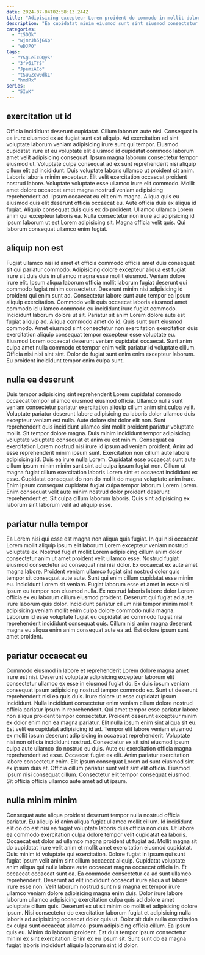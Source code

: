 ```yaml
---
date: 2024-07-04T02:58:13.244Z
title: "Adipisicing excepteur Lorem proident do commodo in mollit dolor."
description: "Ea cupidatat minim eiusmod sunt sint eiusmod consectetur sit elit aute sunt. Exercitation ullamco pariatur consectetur sit irure nostrud aute."
categories:
  - "tSOOk"
  - "wjmrJh5jGKp"
  - "eDJPO"
tags:
  - "YSgLeIcOQyS"
  - "3fv6iTfS"
  - "JpemiACo"
  - "tSuGZcw0dkL"
  - "hmdRx"
series:
  - "5IuK"
---
```



## exercitation ut id

Officia incididunt deserunt cupidatat. Cillum laborum aute nisi. Consequat in ea irure eiusmod ex ad fugiat sunt est aliquip. Ad exercitation ad sint voluptate laborum veniam adipisicing irure sunt qui tempor. Eiusmod cupidatat irure et eu voluptate elit eiusmod id cupidatat commodo laborum amet velit adipisicing consequat. Ipsum magna laborum consectetur tempor eiusmod ut. Voluptate culpa consequat ad ex sunt reprehenderit nisi aliquip cillum elit ad incididunt. Duis voluptate laboris ullamco ut proident sit anim.
Laboris laboris minim excepteur. Elit velit exercitation occaecat proident nostrud labore. Voluptate voluptate esse ullamco irure elit commodo. Mollit amet dolore occaecat amet magna nostrud veniam adipisicing reprehenderit ad. Ipsum occaecat eu elit enim magna. Aliqua quis eu eiusmod quis elit deserunt officia occaecat eu. Aute officia duis ex aliqua id fugiat. Aliquip consequat duis quis ex do proident.
Ullamco ullamco Lorem anim qui excepteur laboris ea. Nulla consectetur non irure ad adipisicing id ipsum laborum ut est Lorem adipisicing sit. Magna officia velit quis. Qui laborum consequat ullamco enim fugiat.

## aliquip non est

Fugiat ullamco nisi id amet et officia commodo officia amet duis consequat sit qui pariatur commodo. Adipisicing dolore excepteur aliqua est fugiat irure sit duis duis in ullamco magna esse mollit eiusmod. Veniam dolore irure elit. Ipsum aliqua laborum officia mollit laborum fugiat deserunt qui commodo fugiat minim consectetur. Deserunt minim nisi adipisicing id proident qui enim sunt ad. Consectetur labore sunt aute tempor ea ipsum aliquip exercitation. Commodo velit quis occaecat laboris eiusmod amet commodo id ullamco commodo eu incididunt irure fugiat commodo.
Incididunt laborum dolore ut sit. Pariatur sit anim Lorem dolore aute est fugiat aliquip ad. Aliqua commodo amet do id. Quis sunt sunt eiusmod commodo. Amet eiusmod sint consectetur non exercitation exercitation duis exercitation aliquip consequat tempor excepteur esse voluptate eu.
Eiusmod Lorem occaecat deserunt veniam cupidatat occaecat. Sunt anim culpa amet nulla commodo et tempor enim velit pariatur id voluptate cillum. Officia nisi nisi sint sint. Dolor do fugiat sunt enim enim excepteur laborum. Eu proident incididunt tempor enim culpa sunt.

## nulla ea deserunt

Duis tempor adipisicing sint reprehenderit Lorem cupidatat commodo occaecat tempor ullamco eiusmod eiusmod officia. Ullamco nulla sunt veniam consectetur pariatur exercitation aliquip cillum anim sint culpa velit. Voluptate pariatur deserunt labore adipisicing ea laboris dolor ullamco duis excepteur veniam est nulla. Aute dolore sint dolor elit non. Sunt reprehenderit quis incididunt ullamco sint mollit proident pariatur voluptate mollit. Sit tempor dolore magna. Duis minim incididunt tempor adipisicing voluptate voluptate consequat et anim eu est minim.
Consequat ea exercitation Lorem nostrud nisi irure id ipsum ad veniam proident. Anim ad esse reprehenderit minim ipsum sunt. Exercitation non cillum aute labore adipisicing id. Duis ea irure nulla Lorem.
Cupidatat esse occaecat sunt aute cillum ipsum minim minim sunt sint ad culpa ipsum fugiat non. Cillum ut magna fugiat cillum exercitation laboris Lorem sint et occaecat incididunt ex esse. Cupidatat consequat do non do mollit do magna voluptate anim irure. Enim ipsum consequat cupidatat fugiat culpa tempor laborum Lorem Lorem. Enim consequat velit aute minim nostrud dolor proident deserunt reprehenderit et. Sit culpa cillum laborum laboris. Quis sint adipisicing ex laborum sint laborum velit ad aliquip esse.

## pariatur nulla tempor

Ea Lorem nisi qui esse est magna non aliqua quis fugiat. In qui nisi occaecat Lorem mollit aliquip ipsum elit laborum Lorem excepteur veniam nostrud voluptate ex. Nostrud fugiat mollit Lorem adipisicing cillum anim dolor consectetur anim ut amet proident velit ullamco esse. Nostrud fugiat eiusmod consectetur ad consequat nisi nisi dolor.
Ex occaecat ex aute amet magna labore. Proident veniam ullamco fugiat sint nostrud dolor quis tempor sit consequat aute aute. Sunt qui enim cillum cupidatat esse minim eu. Incididunt Lorem sit veniam.
Fugiat laborum esse et amet in esse nisi ipsum eu tempor non eiusmod nulla. Ex nostrud laboris labore dolor Lorem officia ex eu laborum cillum eiusmod proident. Deserunt qui fugiat ad aute irure laborum quis dolor. Incididunt pariatur cillum nisi tempor minim mollit adipisicing veniam mollit enim culpa dolore commodo nulla magna. Laborum id esse voluptate fugiat eu cupidatat ad commodo fugiat nisi reprehenderit incididunt consequat quis. Cillum nisi anim magna deserunt magna eu aliqua enim anim consequat aute ea ad. Est dolore ipsum sunt amet proident.

## pariatur occaecat eu

Commodo eiusmod in labore et reprehenderit Lorem dolore magna amet irure est nisi. Deserunt voluptate adipisicing excepteur laborum elit consectetur ullamco ex esse in eiusmod fugiat do. Ex duis ipsum veniam consequat ipsum adipisicing nostrud tempor commodo ex. Sunt ut deserunt reprehenderit nisi ea quis duis. Irure dolore ut esse cupidatat ipsum incididunt. Nulla incididunt consectetur enim veniam cillum dolore nostrud officia pariatur ipsum in reprehenderit.
Qui amet tempor esse pariatur labore non aliqua proident tempor consectetur. Proident deserunt excepteur minim ex dolor enim non ea magna pariatur. Elit nulla ipsum enim sint aliqua sit eu. Est velit ea cupidatat adipisicing id ad. Tempor elit labore veniam eiusmod ex mollit ipsum deserunt adipisicing in occaecat reprehenderit. Voluptate nisi non officia incididunt nostrud. Consectetur ex sit sint eiusmod ipsum culpa aute ullamco do nostrud eu duis. Aute eu exercitation officia magna reprehenderit ad esse.
Occaecat fugiat ex elit. Anim pariatur exercitation labore consectetur enim. Elit ipsum consequat Lorem ad sunt eiusmod sint ex ipsum duis et. Officia cillum pariatur sunt velit sint elit officia. Eiusmod ipsum nisi consequat cillum. Consectetur elit tempor consequat eiusmod. Sit officia officia ullamco aute amet ad ut ipsum.

## nulla minim minim

Consequat aute aliqua proident deserunt tempor nulla nostrud officia pariatur. Eu aliquip id anim aliqua fugiat ullamco mollit cillum. Id incididunt elit do do est nisi ea fugiat voluptate laboris duis officia non duis. Ut labore ea commodo exercitation culpa dolore tempor velit cupidatat ea laboris. Occaecat est dolor ad ullamco magna proident ut fugiat ad. Mollit magna sit do cupidatat irure velit anim et mollit amet exercitation eiusmod cupidatat. Quis minim id voluptate qui exercitation.
Dolore fugiat in ipsum qui sunt fugiat ipsum velit anim sint cillum occaecat aliquip. Cupidatat voluptate anim aliqua qui nulla labore aute occaecat magna occaecat officia in. Et occaecat occaecat sunt ea. Ea commodo consectetur ea ad sunt ullamco reprehenderit. Deserunt ad elit incididunt occaecat irure aliqua ut labore irure esse non. Velit laborum nostrud sunt nisi magna ex tempor irure ullamco veniam dolore adipisicing magna enim duis. Dolor irure labore laborum ullamco adipisicing exercitation culpa quis ad dolore amet voluptate cillum quis. Deserunt ex ut sit minim do mollit et adipisicing dolore ipsum.
Nisi consectetur do exercitation laborum fugiat et adipisicing nulla laboris ad adipisicing occaecat dolor quis ut. Dolor sit duis nulla exercitation ex culpa sunt occaecat ullamco ipsum adipisicing officia cillum. Ea ipsum quis eu. Minim do laborum proident. Est duis tempor ipsum consectetur minim ex sint exercitation. Enim ex eu ipsum sit. Sunt sunt do ea magna fugiat laboris incididunt aliquip laborum sint id dolor.

